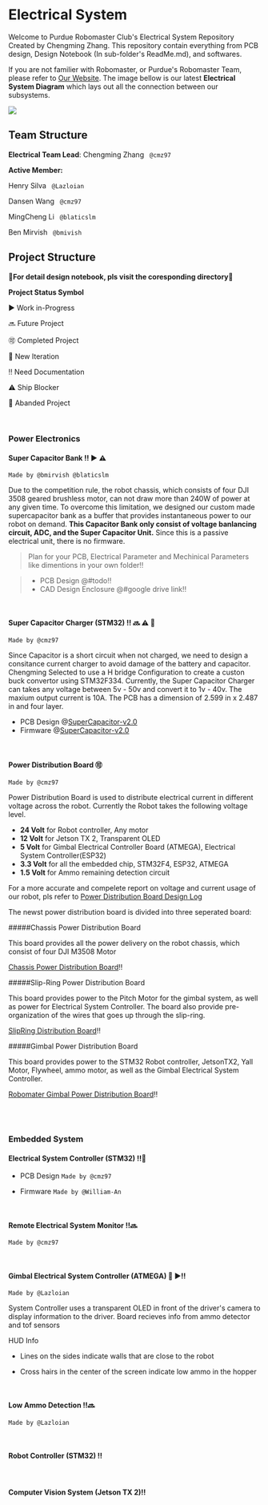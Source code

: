 # Electrical System
Welcome to Purdue Robomaster Club's Electrical System Repository Created by Chengming Zhang. This repository contain everything from PCB design, Design Notebook (In sub-folder's ReadMe.md), and softwares. 

If you are not familier with Robomaster, or Purdue's Robomaster Team, please refer to [Our Website](https://www.PurdueRM.com "Purdue Robomaster"). The image bellow is our latest **Electrical System Diagram** which lays out all the connection between our subsystems.

<img src = "https://github.com/RoboMaster-Club/Power-System/raw/master/Electrical Diagram.png"> 

<br>

## Team Structure

**Electrical Team Lead**: Chengming Zhang ` @cmz97` 

**Active Member:**

Henry Silva ` @Lazloian` 

Dansen Wang ` @cmz97` 

MingCheng Li ` @blaticslm` 

Ben Mirvish ` @bmivish` 



## Project Structure

📣**For detail design notebook, pls visit the coresponding directory**📣



**Project Status Symbol**

▶️ Work in-Progress

🔜 Future Project

🉑 Completed Project

🔂 New Iteration

‼️ Need Documentation

⚠️ Ship Blocker

🚮 Abanded Project

<br>

### Power Electronics

#### Super Capacitor Bank ‼️ ▶️ ⚠️

 `Made by @bmirvish @blaticslm`

Due to the competition rule, the robot chassis, which consists of four DJI 3508 geared brushless motor, can not draw more than 240W of power at any given time. To overcome this limitation, we designed our custom made supercapacitor bank as a buffer that provides instantaneous power to our robot on demand. **This Capacitor Bank only consist of voltage banlancing circuit, ADC, and the Super Capacitor Unit.** Since this is a passive electrical unit, there is no firmware.

> Plan for your PCB, Electrical Parameter and Mechinical Parameters like dimentions in your own folder‼️

> * PCB Design  @#todo‼️
> * CAD Design Enclosure @#google drive link‼️



<br>

#### Super Capacitor Charger (STM32) ‼️ 🔜 ⚠️ 🔂

`Made by @cmz97`

Since Capacitor is a short circuit when not charged, we need to design a consitance current charger to avoid damage of the battery and capacitor. Chengming Selected to use a H bridge Configuration to create a custon buck convertor using STM32F334. Currently, the Super Capacitor Charger can takes any voltage between 5v - 50v and convert it to 1v - 40v. The maxium output current is 10A. The PCB has a dimension of 2.599 in x 2.487 in and four layer. 

* PCB Design @[SuperCapacitor-v2.0](https://github.com/RoboMaster-Club/Electrical-System/tree/master/SuperCapacitor-v2.0)
* Firmware @[SuperCapacitor-v2.0](https://github.com/RoboMaster-Club/Electrical-System/tree/master/SuperCapacitor-v2.0)

<br>

#### Power Distribution Board 🉑

`Made by @cmz97`

Power Distribution Board is used to distribute electrical current in different voltage across the robot. Currently the Robot takes the following voltage level. 

* **24 Volt** for Robot controller, Any motor
* **12 Volt** for Jetson TX 2, Transparent OLED
* **5 Volt** for Gimbal Electrical Controller Board (ATMEGA), Electrical System Controller(ESP32)
* **3.3 Volt** for all the embedded chip, STM32F4, ESP32, ATMEGA
* **1.5 Volt** for Ammo remaining detection circuit

For a more accurate and compelete report on voltage and current usage of our robot, pls refer to [Power Distribution Board Design Log](https://github.com/RoboMaster-Club/Electrical-System/blob/master/Power-Distribution-Board-V3.0/README.md)

The newst power distribution board is divided into three seperated board:



#####Chassis Power Distribution Board

This board provides all the power delivery on the robot chassis, which consist of four DJI M3508 Motor

[Chassis Power Distribution Board](https://github.com/RoboMaster-Club/Electrical-System/tree/master/Power-Distribution-Board-V3.0/Chassis%20Power%20Distribution%20Board)‼️



#####Slip-Ring Power Distribution Board

This board provides power to the Pitch Motor for the gimbal system, as well as power for Electrical System Controller. The board also provide pre-organization of the wires that goes up through the slip-ring.

[SlipRing Distribution Board](https://github.com/RoboMaster-Club/Electrical-System/tree/master/Power-Distribution-Board-V3.0/SlipRing%20Distribution%20Board)‼️



#####Gimbal Power Distribution Board

This board provides power to the STM32 Robot controller, JetsonTX2, Yall Motor, Flywheel, ammo motor, as well as the Gimbal Electrical System Controller.

[Robomater Gimbal Power Distribution Board](https://github.com/RoboMaster-Club/Electrical-System/tree/master/Power-Distribution-Board-V3.0/Robomater%20Gimbal%20Power%20Distribution%20Board)‼️



<br>
<br>


### Embedded System

#### Electrical System Controller (STM32) ‼️🔂

* PCB Design `Made by @cmz97`

* Firmware `Made by @William-An`

<br>

  

#### Remote Electrical System Monitor ‼️🔜

`Made by @cmz97`

<br>

#### Gimbal Electrical System Controller (ATMEGA) 🔂 ▶️‼️

 `Made by @Lazloian`

  System Controller uses a transparent OLED in front of the driver's camera to display information to the driver. Board recieves info from ammo detector and tof sensors

  HUD Info

  * Lines on the sides indicate walls that are close to the robot

  * Cross hairs in the center of the screen indicate low ammo in the hopper

<br>


#### Low Ammo Detection ‼️🔜

 `Made by @Lazloian`

<br>

#### Robot Controller (STM32) ‼️

<br>

#### Computer Vision System (Jetson TX 2)‼️

<br>
